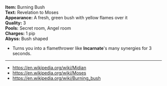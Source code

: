 **Item:** Burning Bush
<br>
**Text:** Revelation to Moses
<br>
**Appearance:** A fresh, green bush with yellow flames over it
<br>
**Quality:** 3
<br>
**Pools:** Secret room, Angel room
<br>
**Charges:** 1 pip
<br>
**Abyss:** Bush shaped

- Turns you into a flamethrower like **Incarnate**'s many synergies for 3 seconds.

---

- https://en.wikipedia.org/wiki/Midian
- https://en.wikipedia.org/wiki/Moses
- https://en.wikipedia.org/wiki/Burning_bush